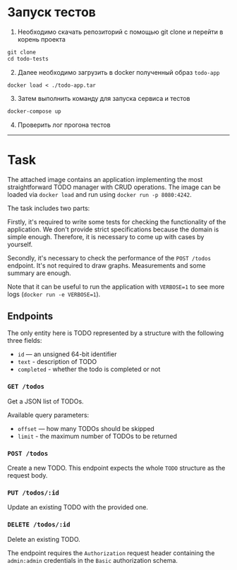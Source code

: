 # Запуск тестов
1. Необходимо скачать репозиторий с помощью git clone и перейти в корень проекта
```markdown
git clone 
cd todo-tests
```
2. Далее необходимо загрузить в docker полученный образ `todo-app`

```
docker load < ./todo-app.tar
```
3. Затем выполнить команду для запуска сервиса и тестов
```markdown
docker-compose up
```
4. Проверить лог прогона тестов

***
# Task
The attached image contains an application implementing the most straightforward TODO manager with CRUD operations. The image can be loaded via `docker load` and run using `docker run -p 8080:4242`.

The task includes two parts:

Firstly, it's required to write some tests for checking the functionality of the application. We don't provide strict specifications because the domain is simple enough. Therefore, it is necessary to come up with cases by yourself.

Secondly, it's necessary to check the performance of the `POST /todos` endpoint. It's not required to draw graphs. Measurements and some summary are enough.

Note that it can be useful to run the application with `VERBOSE=1` to see more logs (`docker run -e VERBOSE=1`).

## Endpoints
The only entity here is TODO  represented by a structure with the following three fields:
* `id` — an unsigned 64-bit identifier
* `text` - description of TODO
* `completed` - whether the todo is completed or not

### `GET /todos`

Get a JSON list of TODOs.

Available query parameters:
* `offset` — how many TODOs should be skipped
* `limit` - the maximum number of TODOs to be returned

### `POST /todos`

Create a new TODO. This endpoint expects the whole `TODO` structure as the request body.

### `PUT /todos/:id`

Update an existing TODO with the provided one.

### `DELETE /todos/:id`

Delete an existing TODO.

The endpoint requires the `Authorization` request header containing the `admin:admin` credentials in the `Basic` authorization schema.
